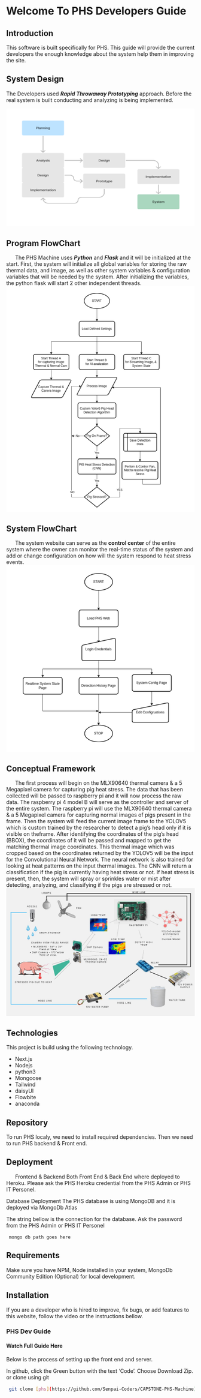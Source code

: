#
# Welcome To PHS Developers Guide
## Introduction
 This software is built specifically for PHS. This guide will provide the current developers the enough knowledge about the system help them in improving the site.

## System Design

The Developers used _**Rapid Throwaway Prototyping**_ approach. Before the real system
is built conducting and analyzing is being implemented.

![system](../_media/systemDesign.png)


## Program FlowChart

&nbsp;&nbsp;&nbsp;&nbsp;&nbsp;&nbsp;The PHS Machine uses _**Python**_ and _**Flask**_ and it will be initialized at the start. First, the system will initialize all global variables for storing the raw thermal
data, and image, as well as other system variables & configuration variables that will be needed by the system. After initializing the variables, the python flask will start 2 other independent threads. 
![system](../_media/programFlowchart.png)

## System FlowChart

&nbsp;&nbsp;&nbsp;&nbsp;&nbsp;&nbsp;The system website can serve as the **control center** of the entire system where the owner can monitor the real-time status of the system and add or change configuration on how will the system respond to heat stress events.
![system](../_media/systemFlowchart.png)


## Conceptual Framework

&nbsp;&nbsp;&nbsp;&nbsp;&nbsp;&nbsp;The first process will begin on the MLX90640 thermal camera & a
5 Megapixel camera for capturing pig heat stress. The data that has been collected will be passed to raspberry pi and it will now process the raw data. The raspberry pi 4 model B will serve as the controller and server of the entire system. The raspberry pi will use the MLX90640 thermal camera & a 5 Megapixel camera for capturing normal images of pigs present in the frame. Then the system will feed the current image frame to the YOLOV5 which is custom trained by the researcher to detect a pig’s head only if it is visible on theframe. After identifying the coordinates of the pig’s head (BBOX), the coordinates of it will
be passed and mapped to get the matching thermal image coordinates. This thermal
image which was cropped based on the coordinates returned by the YOLOV5 will be the
input for the Convolutional Neural Network. The neural network is also trained for looking
at heat patterns on the input thermal images. The CNN will return a classification if the
pig is currently having heat stress or not. If heat stress is present, then, the system will
spray or sprinkles water or mist after detecting, analyzing, and classifying if the pigs are
stressed or not.
![system](../_media/conceptualFramework.png)




## Technologies

This project is build using the following technology.
* Next.js
* Nodejs
* python3
* Mongoose
* Tailwind
* daisyUI
* Flowbite
* anaconda
## Repository
To run PHS localy, we need to install required dependencies. Then we need to run PHS backend & Front end.

## Deployment
&nbsp;&nbsp;&nbsp;&nbsp;&nbsp;&nbsp;Frontend & Backend Both Front End & Back End where deployed to Heroku. Please ask the PHS Heroku credential from the PHS Admin or PHS IT Personel.

Database Deployment
The PHS database is using MongoDB and it is deployed via MongoDb Atlas

The string bellow is the connection for the database. Ask the password from the PHS Admin or PHS IT Personel

```nvm
 mongo db path goes here
```
## Requirements
Make sure you have NPM, Node installed in your system, MongoDb Community Edition (Optional) for local development.

## Installation
If you are a developer who is hired to improve, fix bugs, or add features to this website, follow the video or the instructions bellow.

### PHS Dev Guide

#### Watch Full Guide Here
 
Below is the process of setting up the front end and server.

In github, click the Green button with the text ‘Code’. Choose Download Zip. or clone using git
```sh
 git clone [phs](https://github.com/Senpai-Coders/CAPSTONE-PHS-Machine)
```